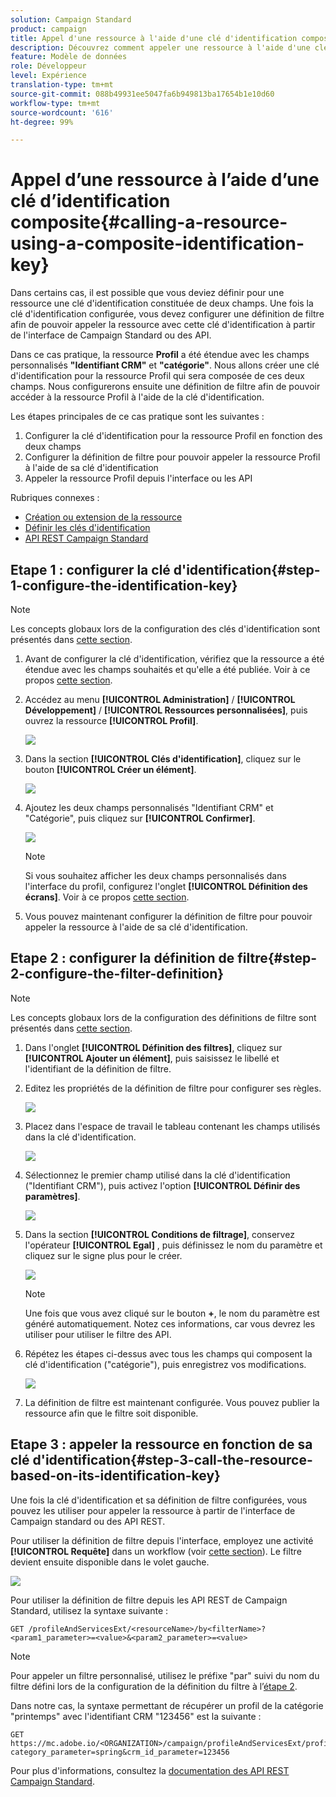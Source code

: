 ```yaml
---
solution: Campaign Standard
product: campaign
title: Appel d'une ressource à l'aide d'une clé d'identification composite
description: Découvrez comment appeler une ressource à l'aide d'une clé d'identification composite.
feature: Modèle de données
role: Développeur
level: Expérience
translation-type: tm+mt
source-git-commit: 088b49931ee5047fa6b949813ba17654b1e10d60
workflow-type: tm+mt
source-wordcount: '616'
ht-degree: 99%

---
```



# Appel d’une ressource à l’aide d’une clé d’identification composite{#calling-a-resource-using-a-composite-identification-key}

Dans certains cas, il est possible que vous deviez définir pour une ressource une clé d&#39;identification constituée de deux champs. Une fois la clé d&#39;identification configurée, vous devez configurer une définition de filtre afin de pouvoir appeler la ressource avec cette clé d&#39;identification à partir de l&#39;interface de Campaign Standard ou des API.

Dans ce cas pratique, la ressource **Profil** a été étendue avec les champs personnalisés **&quot;Identifiant CRM&quot;** et **&quot;catégorie&quot;**. Nous allons créer une clé d&#39;identification pour la ressource Profil qui sera composée de ces deux champs. Nous configurerons ensuite une définition de filtre afin de pouvoir accéder à la ressource Profil à l&#39;aide de la clé d&#39;identification.

Les étapes principales de ce cas pratique sont les suivantes :

1. Configurer la clé d&#39;identification pour la ressource Profil en fonction des deux champs
1. Configurer la définition de filtre pour pouvoir appeler la ressource Profil à l&#39;aide de sa clé d&#39;identification
1. Appeler la ressource Profil depuis l&#39;interface ou les API

Rubriques connexes :

* [Création ou extension de la ressource](../../developing/using/creating-or-extending-the-resource.md)
* [Définir les clés d&#39;identification ](../../developing/using/configuring-the-resource-s-data-structure.md#defining-identification-keys)
* [API REST Campaign Standard](../../api/using/get-started-apis.md)

## Etape 1 : configurer la clé d&#39;identification{#step-1-configure-the-identification-key}

>[!NOTE]
> Les concepts globaux lors de la configuration des clés d&#39;identification sont présentés dans [cette section](../../developing/using/configuring-the-resource-s-data-structure.md#defining-identification-keys).

1. Avant de configurer la clé d&#39;identification, vérifiez que la ressource a été étendue avec les champs souhaités et qu&#39;elle a été publiée. Voir à ce propos [cette section](../../developing/using/creating-or-extending-the-resource.md).

1. Accédez au menu **[!UICONTROL Administration]** / **[!UICONTROL Développement]** / **[!UICONTROL Ressources personnalisées]**, puis ouvrez la ressource **[!UICONTROL Profil]**.

   ![](assets/uc_idkey1.png)

1. Dans la section **[!UICONTROL Clés d&#39;identification]**, cliquez sur le bouton **[!UICONTROL Créer un élément]**.

   ![](assets/uc_idkey2.png)

1. Ajoutez les deux champs personnalisés &quot;Identifiant CRM&quot; et &quot;Catégorie&quot;, puis cliquez sur **[!UICONTROL Confirmer]**.

   ![](assets/uc_idkey3.png)

   >[!NOTE]
   > Si vous souhaitez afficher les deux champs personnalisés dans l&#39;interface du profil, configurez l&#39;onglet **[!UICONTROL Définition des écrans]**. Voir à ce propos [cette section](../../developing/using/configuring-the-screen-definition.md).

1. Vous pouvez maintenant configurer la définition de filtre pour pouvoir appeler la ressource à l&#39;aide de sa clé d&#39;identification.

## Etape 2 : configurer la définition de filtre{#step-2-configure-the-filter-definition}

>[!NOTE]
> Les concepts globaux lors de la configuration des définitions de filtre sont présentés dans [cette section](../../developing/using/configuring-filter-definition.md).

1. Dans l&#39;onglet **[!UICONTROL Définition des filtres]**, cliquez sur **[!UICONTROL Ajouter un élément]**, puis saisissez le libellé et l&#39;identifiant de la définition de filtre.

1. Editez les propriétés de la définition de filtre pour configurer ses règles.

   ![](assets/uc_idkey4.png)

1. Placez dans l&#39;espace de travail le tableau contenant les champs utilisés dans la clé d&#39;identification.

   ![](assets/uc_idkey5.png)

1. Sélectionnez le premier champ utilisé dans la clé d&#39;identification (&quot;Identifiant CRM&quot;), puis activez l&#39;option **[!UICONTROL Définir des paramètres]**.

   ![](assets/uc_idkey6.png)

1. Dans la section **[!UICONTROL Conditions de filtrage]**, conservez l&#39;opérateur **[!UICONTROL Egal]** , puis définissez le nom du paramètre et cliquez sur le signe plus pour le créer.

   ![](assets/uc_idkey7.png)

   >[!NOTE]
   > Une fois que vous avez cliqué sur le bouton **+**, le nom du paramètre est généré automatiquement. Notez ces informations, car vous devrez les utiliser pour utiliser le filtre des API.

1. Répétez les étapes ci-dessus avec tous les champs qui composent la clé d&#39;identification (&quot;catégorie&quot;), puis enregistrez vos modifications.

   ![](assets/uc_idkey8.png)

1. La définition de filtre est maintenant configurée. Vous pouvez publier la ressource afin que le filtre soit disponible.

## Etape 3 : appeler la ressource en fonction de sa clé d&#39;identification{#step-3-call-the-resource-based-on-its-identification-key}

Une fois la clé d&#39;identification et sa définition de filtre configurées, vous pouvez les utiliser pour appeler la ressource à partir de l&#39;interface de Campaign standard ou des API REST.

Pour utiliser la définition de filtre depuis l&#39;interface, employez une activité **[!UICONTROL Requête]** dans un workflow (voir [cette section](../../automating/using/query.md)). Le filtre devient ensuite disponible dans le volet gauche.

![](assets/uc_idkey9.png)

Pour utiliser la définition de filtre depuis les API REST de Campaign Standard, utilisez la syntaxe suivante :

```
GET /profileAndServicesExt/<resourceName>/by<filterName>?<param1_parameter>=<value>&<param2_parameter>=<value>
```

>[!NOTE]
>Pour appeler un filtre personnalisé, utilisez le préfixe &quot;par&quot; suivi du nom du filtre défini lors de la configuration de la définition du filtre à l’[étape 2](../../developing/using/uc-calling-resource-id-key.md#step-2-configure-the-filter-definition).

Dans notre cas, la syntaxe permettant de récupérer un profil de la catégorie &quot;printemps&quot; avec l&#39;identifiant CRM &quot;123456&quot; est la suivante :

```
GET https://mc.adobe.io/<ORGANIZATION>/campaign/profileAndServicesExt/profile/byidentification_key?category_parameter=spring&crm_id_parameter=123456
```

Pour plus d&#39;informations, consultez la [documentation des API REST Campaign Standard](../../api/using/filtering.md).